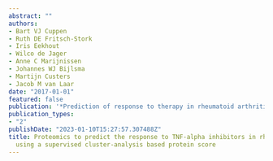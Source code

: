 ```yaml
---
abstract: ""
authors:
- Bart VJ Cuppen
- Ruth DE Fritsch-Stork
- Iris Eekhout
- Wilco de Jager
- Anne C Marijnissen
- Johannes WJ Bijlsma
- Martijn Custers
- Jacob M van Laar
date: "2017-01-01"
featured: false
publication: '*Prediction of response to therapy in rheumatoid arthritis Lost in validation*'
publication_types:
- "2"
publishDate: "2023-01-10T15:27:57.307488Z"
title: Proteomics to predict the response to TNF-alpha inhibitors in rheumatoid arthritis
  using a supervised cluster-analysis based protein score
---
```


